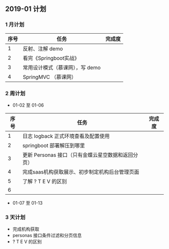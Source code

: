 ## 2019-01 计划

### 1 月计划

| 序号 | 任务                            | 完成度 |
| ---- | ------------------------------- | ------ |
| 1    | 反射、注解 demo                 |        |
| 2    | 看完《Springboot实战》          |        |
| 3    | 常用设计模式（慕课网），写 demo |        |
| 4    | SpringMVC （慕课网）            |        |







### 2 周计划

- 01-02 至 01-06

| 序号 | 任务                                               | 完成度 |
| ---- | -------------------------------------------------- | ------ |
| 1    | 日志 logback 正式环境查看及配置使用                |        |
| 2    | springboot 部署解压到哪里                          |        |
| 3    | 更新 Personas 接口（只有金蝶云星空数据和返回分页） |        |
| 4    | 完成saas机构获取展示、初步制定机构后台管理页面     |        |
| 5    | 了解 ?  T   E   V 的区别                           |        |
| 6    |                                                    |        |

- 01-07 至 01-13 

### 3 天计划

- 完成机构获取
- personas 接口条件过滤和分页信息
- ?  T   E   V 的区别

